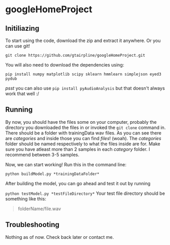 # googleHomeProject
## Initiliazing
To start using the code, download the zip and extract it anywhere. Or you can use git!
	
`git clone https://github.com/gtairpline/googleHomeProject.git`
	
You will also need to download the dependencies using:
	
`pip install numpy matplotlib scipy sklearn hmmlearn simplejson eyed3 pydub `

	
_psst_ you can also use `pip install pyAudioAnalysis` but that doesn't always work that well :/
	
 ## Running
 By now, you should have the files some on your computer, probably the directory you downloaded the files in or invoked the `git clone` command in.
 There should be a folder with trainingData wav files. As you can see there are _categories_ and inside those you can find _files_! (woah).
 The _categories_ folder should be named respectively to what the files inside are for. Make sure you have atleast more than 2 samples in each _category_ folder. I recommend between 3-5 samples.
 
 Now, we can start working! Run this in the command line:
 
 `python buildModel.py *trainingDataFolder*`
 
 After building the model, you can go ahead and test it out by running 
 
 `python testModel.py *testFileDirectory*` Your test file directory should be something like this: 
 
 >folderName/file.wav
 
 ## Troubleshooting
 
 Nothing as of now. Check back later or contact me.
